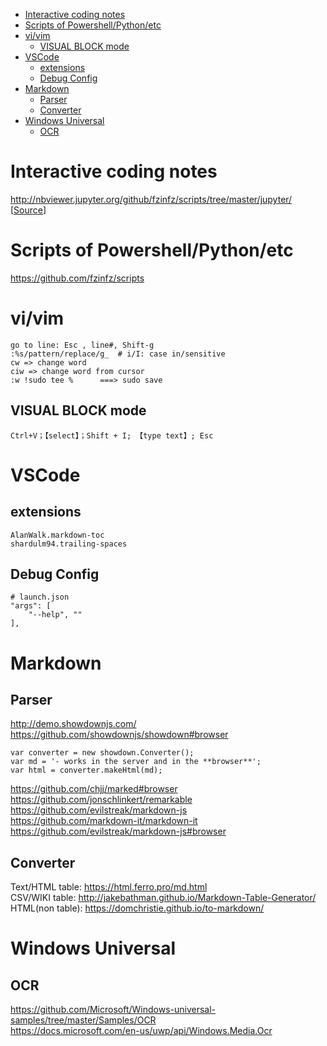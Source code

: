 
<!-- TOC -->

- [Interactive coding notes](#interactive-coding-notes)
- [Scripts of Powershell/Python/etc](#scripts-of-powershellpythonetc)
- [vi/vim](#vivim)
    - [VISUAL BLOCK mode](#visual-block-mode)
- [VSCode](#vscode)
    - [extensions](#extensions)
    - [Debug Config](#debug-config)
- [Markdown](#markdown)
    - [Parser](#parser)
    - [Converter](#converter)
- [Windows Universal](#windows-universal)
    - [OCR](#ocr)

<!-- /TOC -->

# Interactive coding notes
http://nbviewer.jupyter.org/github/fzinfz/scripts/tree/master/jupyter/ 
[[Source](https://github.com/fzinfz/scripts/tree/master/jupyter)]

# Scripts of Powershell/Python/etc
https://github.com/fzinfz/scripts

# vi/vim
    go to line: Esc , line#, Shift-g
    :%s/pattern/replace/g_  # i/I: case in/sensitive    
    cw => change word
    ciw => change word from cursor
    :w !sudo tee %      ===> sudo save

## VISUAL BLOCK mode
    Ctrl+V；【select】；Shift + I; 【type text】; Esc

# VSCode
## extensions
    AlanWalk.markdown-toc
    shardulm94.trailing-spaces

## Debug Config
    # launch.json
    "args": [
        "--help", ""
    ],

# Markdown
## Parser
http://demo.showdownjs.com/  
https://github.com/showdownjs/showdown#browser

    var converter = new showdown.Converter();
    var md = '- works in the server and in the **browser**';
    var html = converter.makeHtml(md);

https://github.com/chjj/marked#browser  
https://github.com/jonschlinkert/remarkable  
https://github.com/evilstreak/markdown-js  
https://github.com/markdown-it/markdown-it  
https://github.com/evilstreak/markdown-js#browser

## Converter
Text/HTML table: https://html.ferro.pro/md.html  
CSV/WIKI table: http://jakebathman.github.io/Markdown-Table-Generator/  
HTML(non table): https://domchristie.github.io/to-markdown/  

# Windows Universal
## OCR
https://github.com/Microsoft/Windows-universal-samples/tree/master/Samples/OCR  
https://docs.microsoft.com/en-us/uwp/api/Windows.Media.Ocr